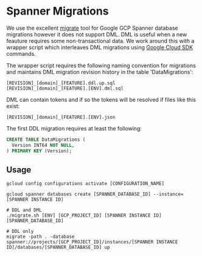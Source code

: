 # Spanner Migrations

We use the excellent [migrate](https://github.com/golang-migrate/migrate) tool for Google GCP Spanner database migrations however it does not support DML.
DML is useful when a new feauture requires some non-transactional data.
We work around this with a wrapper script which interleaves DML migrations using [Google Cloud SDK](https://cloud.google.com/sdk/install) commands.

The wrapper script requires the following naming convention for migrations and maintains DML migration revision history in the table 'DataMigrations':

    [REVISION]_[domain]_[FEATURE].ddl.up.sql
    [REVISION]_[domain]_[FEATURE].[ENV].dml.sql

DML can contain tokens and if so the tokens will be resolved if files like this exist:

    [REVISION]_[domain]_[FEATURE].[ENV].json

The first DDL migration requires at least the following:

```sql
CREATE TABLE DataMigrations (
  Version INT64 NOT NULL,
) PRIMARY KEY (Version);
```

## Usage

```shell
gcloud config configurations activate [CONFIGURATION_NAME]

gcloud spanner databases create [SPANNER_DATABASE_ID] --instance=[SPANNER INSTANCE ID]

# DDL and DML
./migrate.sh [ENV] [GCP_PROJECT_ID] [SPANNER INSTANCE ID] [SPANNER_DATABASE_ID]

# DDL only
migrate -path . -database spanner://projects/[GCP_PROJECT_ID]/instances/[SPANNER INSTANCE ID]/databases/[SPANNER_DATABASE_ID] up
```
